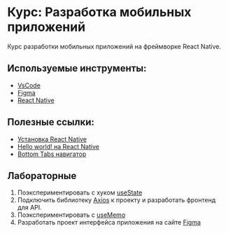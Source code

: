 # Курс: Разработка мобильных приложений

Курс разработки мобильных приложений на фреймворке React Native.

## Используемые инструменты:
* [VsCode](https://code.visualstudio.com/Download)
* [Figma](https://www.figma.com/)
* [React Native](https://reactnative.dev/)

## Полезные ссылки:
* [Установка React Native](https://reactnative.dev/docs/environment-setup)
* [Hello world! на React Native](https://reactnative.dev/docs/tutorial)
* [Bottom Tabs навигатор](https://reactnavigation.org/docs/bottom-tab-navigator/)

## Лабораторные
1. Поэкспериментировать с хуком [useState](https://reactjs.org/docs/hooks-reference.html#usestate)
2. Подключить библиотеку [Axios](https://aboutreact.com/react-native-axios/) к проекту и разработать фронтенд для API.
3. Поэкспериментировать с [useMemo](https://reactjs.org/docs/hooks-reference.html#usememo)
4. Разработать проект интерфейса приложения на сайте [Figma](https://www.figma.com/)